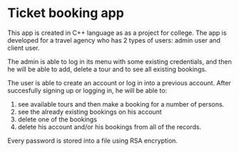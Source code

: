 # Ticket booking app

This app is created in C++ language as as a project for college. The app is developed for a travel agency who has 2 types of users: admin user and client user. 

The admin is able to log in its menu with some existing credentials, and then he will be able to add, delete a tour and to see all existing bookings.

The user is able to create an account or log in into a previous account. After succesfully signing up or logging in, he will be able to: 
1. see available tours and then make a booking for a number of persons.
2. see the already existing bookings on his account
3. delete one of the bookings
4. delete his account and/or his bookings from all of the records.

Every password is stored into a file using RSA encryption.

